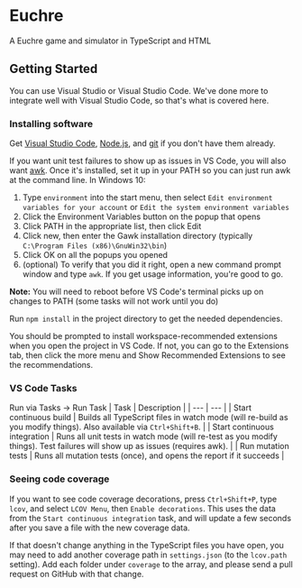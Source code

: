 # Euchre

A Euchre game and simulator in TypeScript and HTML

## Getting Started

You can use Visual Studio or Visual Studio Code. We've done more to integrate well with Visual Studio Code, so that's what is covered here.

### Installing software
Get [Visual Studio Code](https://code.visualstudio.com/),  [Node.js](https://nodejs.org/en/download/package-manager/), and [git](https://git-scm.com/downloads) if you don't have them already.

If you want unit test failures to show up as issues in VS Code, you will also want [awk](http://gnuwin32.sourceforge.net/packages/gawk.htm). Once it's installed, set it up in your PATH so you can just run awk at the command line. In Windows 10:
1. Type `environment` into the start menu, then select `Edit environment variables for your account` or `Edit the system environment variables`
2. Click the Environment Variables button on the popup that opens
3. Click PATH in the appropriate list, then click Edit
4. Click new, then enter the Gawk installation directory (typically `C:\Program Files (x86)\GnuWin32\bin`)
5. Click OK on all the popups you opened
6. (optional) To verify that you did it right, open a new command prompt window and type `awk`. If you get usage information, you're good to go.

**Note:** You will need to reboot before VS Code's terminal picks up on changes to PATH (some tasks will not work until you do)

Run `npm install` in the project directory to get the needed dependencies.

You should be prompted to install workspace-recommended extensions when you open the project in VS Code. If not, you can go to the Extensions tab, then click the more menu and Show Recommended Extensions to see the recommendations.

### VS Code Tasks
Run via Tasks -> Run Task
| Task                         | Description |
| ---                          | --- |
| Start continuous build       | Builds all TypeScript files in watch mode (will re-build as you modify things). Also available via `Ctrl+Shift+B`. |
| Start continuous integration | Runs all unit tests in watch mode (will re-test as you modify things). Test failures will show up as issues (requires awk). |
| Run mutation tests           | Runs all mutation tests (once), and opens the report if it succeeds |

### Seeing code coverage
If you want to see code coverage decorations, press `Ctrl+Shift+P`, type `lcov`, and select `LCOV Menu`, then `Enable decorations`. This uses the data from the `Start continuous integration` task, and will update a few seconds after you save a file with the new coverage data.

If that doesn't change anything in the TypeScript files you have open, you may need to add another coverage path in `settings.json` (to the `lcov.path` setting). Add each folder under `coverage` to the array, and please send a pull request on GitHub with that change.
